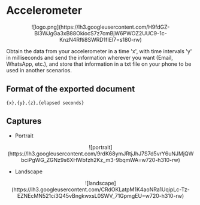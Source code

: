 # Accelerometer

<center>
    ![logo.png](https://lh3.googleusercontent.com/H9fdGZ-Bl3WJgGa3xB88OkiocS7z7cmBjW6PWOZ2UUC9-1c-KnzN4Rfti8SWRD1fIEl7=s180-rw)
</center>

Obtain the data from your accelerometer in a time 'x', with time intervals 'y' in milliseconds and send the information wherever you want (Email, WhatsApp, etc.), and store that information in a txt file on your phone to be used in another scenarios.

## Format of the exported document

    {x},{y},{z},{elapsed seconds}
    
 ## Captures
 
 - Portrait
 
 <center>
    ![portrait](https://lh3.googleusercontent.com/9rdK68ymJRtjJhJ7S7d5vrY6uNJMjQWbciPgWG_ZGNz9s6XHWbfzh2Kz_m3-9bqmWA=w720-h310-rw)
 </center>
 
 - Landscape

 <center>
    ![landscape](https://lh3.googleusercontent.com/CRdOKLatpM1K4aoNRa1UqipLc-Tz-EZNEcMN521ci3Q45vBngkwxsL0SWV_71GpmgEU=w720-h310-rw)
</center>
